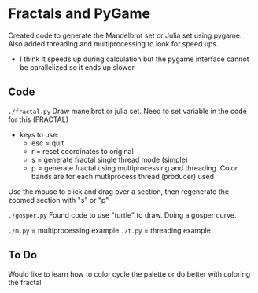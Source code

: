 # Fractals and PyGame

Created code to generate the Mandelbrot set or Julia set using pygame.
Also added threading and multiprocessing to look for speed ups.
 - I think it speeds up during calculation but the pygame interface cannot be parallelized so it ends up slower

 ## Code

 `./fractal.py`
 Draw manelbrot or julia set.  Need to set variable in the code for this (FRACTAL)
  - keys to use:
    - esc = quit
    - r = reset coordinates to original
    - s = generate fractal single thread mode (simple)
    - p = generate fractal using multiprocessing and threading.  Color bands are for each mutliprocess thread (producer) used

Use the mouse to click and drag over a section, then regenerate the zoomed section with "s" or "p"

`./gosper.py` 
Found code to use "turtle" to draw.  Doing a gosper curve.

`./m.py` = multiprocessing example
`./t.py` = threading example


## To Do

Would like to learn how to color cycle the palette or do better with coloring the fractal

